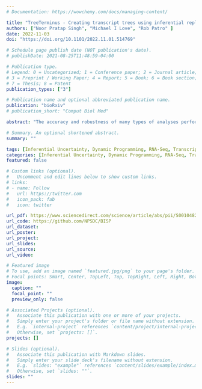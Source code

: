 ```yaml
---
# Documentation: https://wowchemy.com/docs/managing-content/

title: "TreeTerminus - Creating transcript trees using inferential replicate counts"
authors: ["Noor Pratap Singh", "Michael I Love", "Rob Patro" ]
date: 2022-11-03
doi: "https://doi.org/10.1101/2022.11.01.514769"

# Schedule page publish date (NOT publication's date).
# publishDate: 2021-08-25T11:48:59-04:00

# Publication type.
# Legend: 0 = Uncategorized; 1 = Conference paper; 2 = Journal article;
# 3 = Preprint / Working Paper; 4 = Report; 5 = Book; 6 = Book section;
# 7 = Thesis; 8 = Patent
publication_types: ["3"]

# Publication name and optional abbreviated publication name.
publication: "bioRxiv"
# publication_short: "Comput Biol Med"

abstract: "The accuracy and robustness of many types of analyses performed using RNA-seq data are directly impacted by the quality of the transcript and gene abundance estimates inferred from this data. However, a certain degree of uncertainty is always associated with the transcript abundance estimates. This uncertainty may make many downstream analyses, such as differential testing, difficult for certain transcripts. Conversely, gene-level analysis, though less ambiguous, is often too coarse-grained. To circumvent this problem, methods have proposed grouping transcripts together into distinct inferential units that should be used as a base unit for analysis. However, these methods don9t take downstream analysis into account. We introduce TreeTerminus, a data-driven approach for grouping transcripts into a tree structure where leaves represent individual transcripts and internal nodes represent an aggregation of a transcript set. TreeTerminus constructs trees such that, on average, the inferential uncertainty decreases as we ascend the tree topology. The tree provides the flexibility to analyze data at nodes that are at different levels of resolution in the tree and can be tuned depending on the analysis of interest. To obtain fixed groups for the downstream analysis, we provide a dynamic programming (DP) approach that can be used to find a cut through the tree that optimizes one of several different objectives. We evaluated TreeTerminus on two simulated and two experimental datasets, and observed an improved performance compared to transcripts (leaves) and other methods under several different metrics.."

# Summary. An optional shortened abstract.
summary: ""

tags: [Inferential Uncertainty, Dynamic Programming, RNA-Seq, Transcript-tree.]
categories: [Inferential Uncertainty, Dynamic Programming, RNA-Seq, Transcript-tree.]
featured: false

# Custom links (optional).
#   Uncomment and edit lines below to show custom links.
# links:
# - name: Follow
#   url: https://twitter.com
#   icon_pack: fab
#   icon: twitter

url_pdf: https://www.sciencedirect.com/science/article/abs/pii/S0010482518301781
url_code: https://github.com/NPSDC/BISP
url_dataset:
url_poster:
url_project:
url_slides:
url_source:
url_video:

# Featured image
# To use, add an image named `featured.jpg/png` to your page's folder. 
# Focal points: Smart, Center, TopLeft, Top, TopRight, Left, Right, BottomLeft, Bottom, BottomRight.
image:
  caption: ""
  focal_point: ""
  preview_only: false

# Associated Projects (optional).
#   Associate this publication with one or more of your projects.
#   Simply enter your project's folder or file name without extension.
#   E.g. `internal-project` references `content/project/internal-project/index.md`.
#   Otherwise, set `projects: []`.
projects: []

# Slides (optional).
#   Associate this publication with Markdown slides.
#   Simply enter your slide deck's filename without extension.
#   E.g. `slides: "example"` references `content/slides/example/index.md`.
#   Otherwise, set `slides: ""`.
slides: ""
---
```

